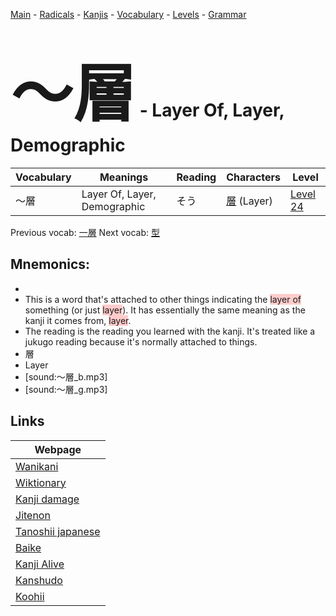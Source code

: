 <style> bigfont {font-size: 100px}</style>
[Main](../README.md) -
[Radicals](../radicals.md) -
[Kanjis](../kanjis.md) -
[Vocabulary](../vocabulary.md) -
[Levels](../levels.md) -
[Grammar](../grammar.md)
# <bigfont> 〜層</bigfont> - Layer Of, Layer, Demographic 

| Vocabulary | Meanings | Reading | Characters | Level |
| --- | --- | --- | --- | --- |
| 〜層 | Layer Of, Layer, Demographic | そう |  [層](../kanjis/層.md) (Layer) | [Level 24](../levels/wk_level24.md) |

Previous vocab: [一層](一層.md) Next vocab: [型](型.md) 

## Mnemonics:

* 
* This is a word that's attached to other things indicating the <span style="background-color:#ffcccb"> layer of</span> something (or just <span style="background-color:#ffcccb"> layer</span>). It has essentially the same meaning as the kanji it comes from, <span style="background-color:#ffcccb"> layer</span>.
* The reading is the reading you learned with the kanji. It's treated like a jukugo reading because it's normally attached to things.
* 層
* Layer
* [sound:〜層_b.mp3]
* [sound:〜層_g.mp3]


## Links 

| Webpage |
| --- |
| [Wanikani          ](https://www.wanikani.com/kanji/〜層) |
| [Wiktionary        ](https://en.wiktionary.org/wiki/〜層) |
| [Kanji damage      ](http://www.kanjidamage.com/kanji/search?utf8=✓&q=〜層) |
| [Jitenon           ](https://jitenon.com/kanji/〜層) |
| [Tanoshii japanese ](https://www.tanoshiijapanese.com/dictionary/kanji.cfm?k=〜層) |
| [Baike             ](https://baike.baidu.com/item/〜層) |
| [Kanji Alive       ](https://app.kanjialive.com/〜層) |
| [Kanshudo          ](https://www.kanshudo.com/searchmn?q=〜層) |
| [Koohii            ](https://kanji.koohii.com/study/kanji/〜層) |
